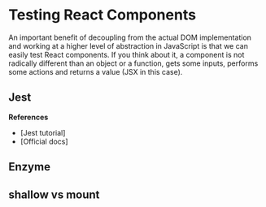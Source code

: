 # Testing React Components
An important benefit of decoupling from the actual DOM implementation and working at a higher level of abstraction in JavaScript is that we can easily test React components. If you think about it, a component is not radically different than an object or a function, gets some inputs, performs some actions and returns a value (JSX in this case). 

## Jest

**References**
* [Jest tutorial]
* [Official docs]

## Enzyme

## shallow vs mount
